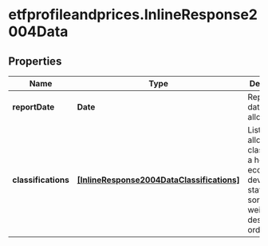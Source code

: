 # etfprofileandprices.InlineResponse2004Data

## Properties

Name | Type | Description | Notes
------------ | ------------- | ------------- | -------------
**reportDate** | **Date** | Reporting date for the allocations. | [optional] 
**classifications** | [**[InlineResponse2004DataClassifications]**](InlineResponse2004DataClassifications.md) | List of allocations classified by a holding&#39;s economic development status, sorted by weight in descending order. | [optional] 


